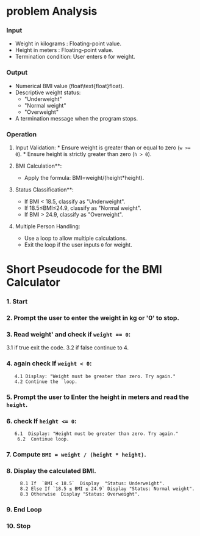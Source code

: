 # problem Analysis
   ###   Input
-   Weight in kilograms : Floating-point value.
-   Height in meters : Floating-point value.
-   Termination condition: User enters `0` for weight.
### Output
-   Numerical BMI value (float\text{float}float).
-   Descriptive weight status:
    -   "Underweight"
    -   "Normal weight"
    -   "Overweight"
-   A termination message when the program stops. 
### Operation
1. Input Validation:
         * Ensure weight is greater than or equal to zero (`w >= 0`).
        *   Ensure height is strictly greater than zero (`h > 0`).
2. BMI Calculation**:
    
   * Apply the formula: BMI=weight/(height*height).​
3. Status Classification**:
    
     *  If BMI < 18.5, classify as "Underweight".
     *  If 18.5≤BMI≤24.9, classify as "Normal weight".
   * If BMI > 24.9, classify as "Overweight".
4. Multiple Person Handling:
    
    -   Use a loop to allow multiple calculations.
    -   Exit the loop if the user inputs `0` for weight.
#  Short Pseudocode for the BMI Calculator


### 1. Start

### 2.   Prompt the user to enter the weight in kg or '0' to stop.

### 3. Read   weight' and check if  `weight == 0`:
  3.1 if true exit the code.
  3.2  if false continue to 4.
  ### 4. again check If `weight < 0`:
       4.1 Display: "Weight must be greater than zero. Try again."
       4.2 Continue the  loop.
  ###  5. Prompt the user to Enter the height in meters and read the  `height`.
   ### 6.  check  If `height <= 0`:
       6.1  Display: "Height must be greater than zero. Try again."
        6.2  Continue loop.
   ### 7.  Compute `BMI = weight / (height * height)`.
  ###   8.   Display the calculated BMI.
         8.1 If  `BMI < 18.5`  Display  "Status: Underweight".
         8.2 Else If `18.5 ≤ BMI ≤ 24.9` Display "Status: Normal weight".
         8.3 Otherwise  Display "Status: Overweight".
### 9. End Loop
### 10. Stop
